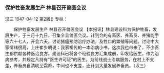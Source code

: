 ### 保护牲畜发展生产  林县召开兽医会议
汉三
1947-04-12
第2版()
专栏：

　　保护牲畜发展生产
    林县召开兽医会议
    【本报讯】林县建设科为保护牲畜，发展生产，于三月十九日，召集全县兽医会议。计到会的有畜医、养畜员、养猪能手等六十七人，开会六天，讨论猪瘟预防治疗办法，及牲口的繁殖等问题。讨论中大家情绪很高，上庄崔步朝说：我家祖传的一本治病小书，这次我也带来了，不少医生都供献各种医治良方。建设科已将各个经验良方汇集成册，印发给医生，作为治病参考，并规定凡持有“医生许可证”的医生，为前线战士治病服务，在村上不支差，养畜员自清明至霜降，中间也不支差，还计划大量发展养畜员。（汉三）

